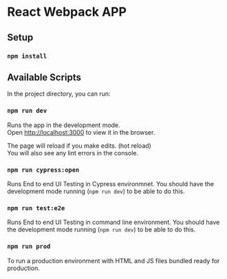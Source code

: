 # React Webpack APP

## Setup

### ```npm install```

## Available Scripts

In the project directory, you can run:

### ```npm run dev```

Runs the app in the development mode.<br />
Open [http://localhost:3000](http://localhost:3000) to view it in the browser.

The page will reload if you make edits. (hot reload)<br />
You will also see any lint errors in the console.

### ```npm run cypress:open```

Runs End to end UI Testing in Cypress environmnet. You should have the development mode running (`npm run dev`) to be able to do this.

### ```npm run test:e2e```
Runs End to end UI Testing in command line environment. You should have the development mode running (`npm run dev`) to be able to do this.

### ```npm run prod```

To run a production environment with HTML and JS files bundled ready for production.